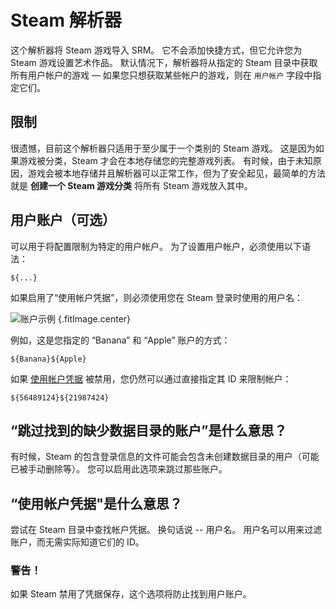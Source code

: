 # Steam 解析器

这个解析器将 Steam 游戏导入 SRM。 它不会添加快捷方式，但它允许您为 Steam 游戏设置艺术作品。 默认情况下，解析器将从指定的 Steam 目录中获取所有用户帐户的游戏 &mdash; 如果您只想获取某些帐户的游戏，则在 `用户帐户` 字段中指定它们。

## 限制

很遗憾，目前这个解析器只适用于至少属于一个类别的 Steam 游戏。 这是因为如果游戏被分类，Steam 才会在本地存储您的完整游戏列表。 有时候，由于未知原因，游戏会被本地存储并且解析器可以正常工作，但为了安全起见，最简单的方法就是 **创建一个 Steam 游戏分类** 将所有 Steam 游戏放入其中。

## 用户账户（可选）

可以用于将配置限制为特定的用户帐户。 为了设置用户帐户，必须使用以下语法：

```
${...}
```

如果启用了“使用帐户凭据”，则必须使用您在 Steam 登录时使用的用户名：

![账户示例](../../../assets/images/user-account-example.png) {.fitImage.center}

例如，这是您指定的 “Banana” 和 “Apple” 账户的方式：

```
${Banana}${Apple}
```

如果 [使用帐户凭据](#what-does-use-account-credentials-do) 被禁用，您仍然可以通过直接指定其 ID 来限制帐户：

```
${56489124}${21987424}
```

## “跳过找到的缺少数据目录的账户”是什么意思？

有时候，Steam 的包含登录信息的文件可能会包含未创建数据目录的用户（可能已被手动删除等）。 您可以启用此选项来跳过那些账户。

## “使用帐户凭据"是什么意思？

尝试在 Steam 目录中查找帐户凭据。 换句话说 -- 用户名。 用户名可以用来过滤账户，而无需实际知道它们的 ID。

### 警告！

如果 Steam 禁用了凭据保存，这个选项将防止找到用户账户。
